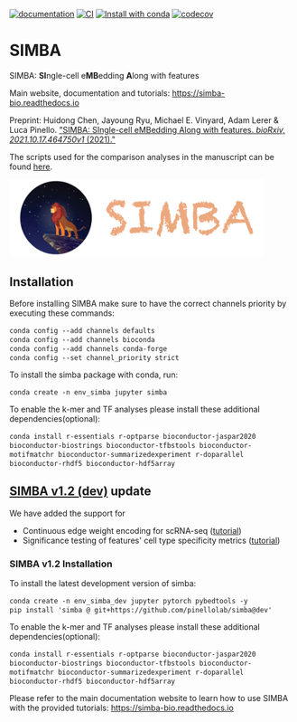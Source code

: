 [![documentation](https://readthedocs.org/projects/simba-bio/badge/?version=latest)](https://simba-bio.readthedocs.io/en/latest/)
[![CI](https://github.com/pinellolab/simba/actions/workflows/CI.yml/badge.svg)](https://github.com/pinellolab/simba/actions/workflows/CI.yml)
[![Install with conda](https://anaconda.org/bioconda/simba/badges/version.svg)](https://anaconda.org/bioconda/simba)
[![codecov](https://codecov.io/gh/pinellolab/simba/branch/master/graph/badge.svg?token=NDQJQPL18K)](https://codecov.io/gh/pinellolab/simba)

# SIMBA

SIMBA: **SI**ngle-cell e**MB**edding **A**long with features

Main website, documentation and tutorials: https://simba-bio.readthedocs.io

Preprint: Huidong Chen, Jayoung Ryu, Michael E. Vinyard, Adam Lerer & Luca Pinello. ["SIMBA: SIngle-cell eMBedding Along with features. *bioRxiv, 2021.10.17.464750v1* (2021)."](https://www.biorxiv.org/content/10.1101/2021.10.17.464750v1)  
  
The scripts used for the comparison analyses in the manuscript can be found [here](https://github.com/pinellolab/simba_comparison).

<img src="./docs/source/_static/img/logo_simba.png?raw=true" width="450">

## Installation
Before installing SIMBA make sure to have the correct channels priority by executing these commands:
```
conda config --add channels defaults
conda config --add channels bioconda
conda config --add channels conda-forge
conda config --set channel_priority strict
```

To install the simba package with conda, run:
```
conda create -n env_simba jupyter simba
```

To enable the k-mer and TF analyses please install these additional dependencies(optional):
```
conda install r-essentials r-optparse bioconductor-jaspar2020 bioconductor-biostrings bioconductor-tfbstools bioconductor-motifmatchr bioconductor-summarizedexperiment r-doparallel bioconductor-rhdf5 bioconductor-hdf5array
```

## [SIMBA v1.2 (dev)](https://github.com/pinellolab/simba/tree/dev) update
We have added the support for
* Continuous edge weight encoding for scRNA-seq ([tutorial](https://github.com/pinellolab/simba_tutorials/blob/main/v1.2/rna_10xpmbc_edgeweigts.ipynb))
* Significance testing of features' cell type specificity metrics ([tutorial](https://github.com/pinellolab/simba_tutorials/tree/main/v1.1sig))

### SIMBA v1.2 Installation
To install the latest development version of simba:
```
conda create -n env_simba_dev jupyter pytorch pybedtools -y
pip install 'simba @ git+https://github.com/pinellolab/simba@dev'
```
To enable the k-mer and TF analyses please install these additional dependencies(optional):
```
conda install r-essentials r-optparse bioconductor-jaspar2020 bioconductor-biostrings bioconductor-tfbstools bioconductor-motifmatchr bioconductor-summarizedexperiment r-doparallel bioconductor-rhdf5 bioconductor-hdf5array
```

Please refer to the main documentation website to learn how to use SIMBA with the provided tutorials:  https://simba-bio.readthedocs.io

